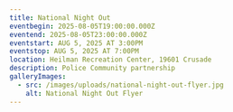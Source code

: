 ```yaml
---
title: National Night Out
eventbegin: 2025-08-05T19:00:00.000Z
eventend: 2025-08-05T23:00:00.000Z
eventstart: AUG 5, 2025 AT 3:00PM
eventstop: AUG 5, 2025 AT 7:00PM
location: Heilman Recreation Center, 19601 Crusade
description: Police Community partnership
galleryImages:
  - src: /images/uploads/national-night-out-flyer.jpg
    alt: National Night Out Flyer
---
```

